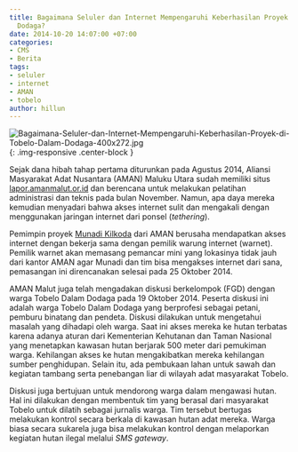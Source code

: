 ```yaml
---
title: Bagaimana Seluler dan Internet Mempengaruhi Keberhasilan Proyek di Tobelo Dalam
  Dodaga?
date: 2014-10-20 14:07:00 +07:00
categories:
- CMS
- Berita
tags:
- seluler
- internet
- AMAN
- tobelo
author: hillun
---
```


![Bagaimana-Seluler-dan-Internet-Mempengaruhi-Keberhasilan-Proyek-di-Tobelo-Dalam-Dodaga-400x272.jpg](/uploads/Bagaimana-Seluler-dan-Internet-Mempengaruhi-Keberhasilan-Proyek-di-Tobelo-Dalam-Dodaga-400x272.jpg){: .img-responsive .center-block }

Sejak dana hibah tahap pertama diturunkan pada Agustus 2014, Aliansi Masyarakat Adat Nusantara (AMAN) Maluku Utara sudah memiliki situs [lapor.amanmalut.or.id](http://lapor.amanmalut.or.id/) dan berencana untuk melakukan pelatihan administrasi dan teknis pada bulan November. Namun, apa daya mereka kemudian menyadari bahwa akses internet sulit dan mengakali dengan menggunakan jaringan internet dari ponsel (*tethering*).

Pemimpin proyek [Munadi Kilkoda](http://ciptamedia.org/munadi-kilkoda/) dari AMAN berusaha mendapatkan akses internet dengan bekerja sama dengan pemilik warung internet (warnet). Pemilik warnet akan memasang pemancar mini yang lokasinya tidak jauh dari kantor AMAN agar Munadi dan tim bisa mengakses internet dari sana, pemasangan ini direncanakan selesai pada 25 Oktober 2014.

AMAN Malut juga telah mengadakan diskusi berkelompok (FGD) dengan warga Tobelo Dalam Dodaga pada 19 Oktober 2014. Peserta diskusi ini adalah warga Tobelo Dalam Dodaga yang berprofesi sebagai petani, pemburu binatang dan pendeta. Diskusi dilakukan untuk mengetahui masalah yang dihadapi oleh warga. Saat ini akses mereka ke hutan terbatas karena adanya aturan dari Kementerian Kehutanan dan Taman Nasional yang menetapkan kawasan hutan berjarak 500 meter dari pemukiman warga. Kehilangan akses ke hutan mengakibatkan mereka kehilangan sumber penghidupan. Selain itu, ada pembukaan lahan untuk sawah dan kegiatan tambang serta penebangan liar di wilayah adat masyarakat Tobelo.

Diskusi juga bertujuan untuk mendorong warga dalam mengawasi hutan. Hal ini dilakukan dengan membentuk tim yang berasal dari masyarakat Tobelo untuk dilatih sebagai jurnalis warga. Tim tersebut bertugas melakukan kontrol secara berkala di kawasan hutan adat mereka. Warga biasa secara sukarela juga bisa melakukan kontrol dengan melaporkan kegiatan hutan ilegal melalui *SMS gateway*.
